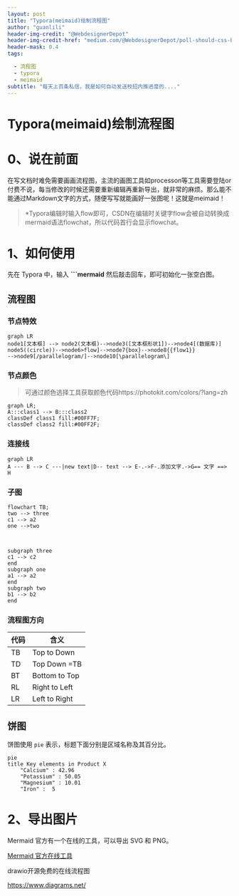 ```yaml
---
layout: post
title: "Typora(meimaid)绘制流程图"
author: "guanlili"
header-img-credit: "@WebdesignerDepot"
header-img-credit-href: "medium.com/@WebdesignerDepot/poll-should-css-become-more-like-a-programming-language-c74eb26a4270"
header-mask: 0.4
tags:

  - 流程图
  - typora
  - meimaid
subtitle: "每天上百条私信，我是如何自动发送校招内推进度的...."
---
```


# Typora(meimaid)绘制流程图

# 0、说在前面

在写文档时难免需要画画流程图，主流的画图工具如processon等工具需要登陆or付费不说，每当修改的时候还需要重新编辑再重新导出，就非常的麻烦。那么能不能通过Markdown文字的方式，随便写写就能画好一张图呢！这就是meimaid！

> *Typora编辑时输入flow即可，CSDN在编辑时关键字flow会被自动转换成mermaid语法flowchat，所以代码首行会显示flowchat。

# 1、如何使用

先在 Typora 中，输入 **```mermaid** 然后敲击回车，即可初始化一张空白图。

## 流程图

### 节点特效

```mermaid
graph LR
node1[文本框] --> node2(文本框)-->node3([文本框形状1])-->node4[(数据库)]
node5((circle))-->node6>flow]-->node7{box}-->node8{{flow1}}
-->node9[/parallelogram/]-->node10[\parallelogram\]
```

### 节点颜色

> 可通过颜色选择工具获取颜色代码https://photokit.com/colors/?lang=zh

```mermaid
graph LR; 
A:::class1 --> B:::class2
classDef class1 fill:#00FF7F;
classDef class2 fill:#00FF2F;
```

### 连接线

```mermaid
graph LR
A --- B --> C ---|new text|D-- text --> E-.->F-.添加文字.->G== 文字 ==> H

```

### 子图

```mermaid
flowchart TB;
two --> three
c1 --> a2
one -->two



subgraph three
c1 --> c2
end
subgraph one
a1 --> a2
end
subgraph two
b1 --> b2
end
```

### 流程图方向

| 代码 | 含义          |
| ---- | ------------- |
| TB   | Top to Down   |
| TD   | Top Down =TB  |
| BT   | Bottom to Top |
| RL   | Right to Left |
| LR   | Left to Right |

## 饼图

饼图使用 `pie` 表示，标题下面分别是区域名称及其百分比。

```mermaid
pie
title Key elements in Product X
    "Calcium" : 42.96
    "Potassium" : 50.05
    "Magnesium" : 10.01
    "Iron" :  5
```

# 2、导出图片

Mermaid 官方有一个在线的工具，可以导出 SVG 和 PNG。

[Mermaid 官方在线工具](https://mermaid-js.github.io/mermaid-live-editor)









drawio开源免费的在线流程图

https://www.diagrams.net/